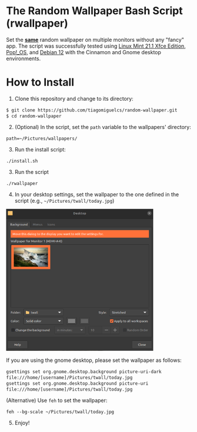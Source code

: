# The Random Wallpaper Bash Script (rwallpaper)
Set the <ins><b>same</b></ins> random wallpaper on multiple monitors without any "fancy" app. The script was successfully tested using [Linux Mint 21.1 Xfce Edition](https://linuxmint.com/rel_vera_xfce_whatsnew.php), [Pop!_OS](https://pop.system76.com/), and [Debian 12](https://www.debian.org/index.pt.html) with the Cinnamon and Gnome desktop environments.

# How to Install
1. Clone this repository and change to its directory:
```
$ git clone https://github.com/tiagomiguelcs/random-wallpaper.git
$ cd random-wallpaper
```
2. (Optional) In the script, set the ``path`` variable to the wallpapers' directory:
```
path=~/Pictures/wallpapers/ 
```
3. Run the install script:
```
./install.sh
```
3. Run the script
```
./rwallpaper
```
4. In your desktop settings, set the wallpaper to the one defined in the script (e.g., ``~/Pictures/twall/today.jpg``)

<img src="screenshots/desktop-settings.png" width="400px" height="385px" alt="desktop-settings"/>

If you are using the gnome desktop, please set the wallpaper as follows:
```
gsettings set org.gnome.desktop.background picture-uri-dark file:///home/[username]/Pictures/twall/today.jpg
gsettings set org.gnome.desktop.background picture-uri file:///home/[username]/Pictures/twall/today.jpg
```
(Alternative) Use `feh` to set the wallpaper: 
```
feh --bg-scale ~/Pictures/twall/today.jpg
```
5. Enjoy!
